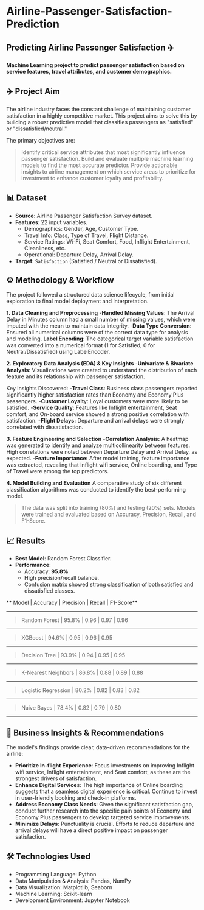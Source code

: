 # Airline-Passenger-Satisfaction-Prediction
## Predicting Airline Passenger Satisfaction ✈️
**Machine Learning project to predict passenger satisfaction based on service features, travel attributes, and customer demographics.**

## ✈️ Project Aim
The airline industry faces the constant challenge of maintaining customer satisfaction in a highly competitive market. This project aims to solve this by building a robust predictive model that classifies passengers as "satisfied" or "dissatisfied/neutral."

The primary objectives are:
> Identify critical service attributes that most significantly influence passenger satisfaction.
> Build and evaluate multiple machine learning models to find the most accurate predictor.
> Provide actionable insights to airline management on which service areas to prioritize for investment to enhance customer loyalty and profitability.

## 📊 Dataset
- **Source**: Airline Passenger Satisfaction Survey dataset.  
- **Features**: 22 input variables.  
  - Demographics: Gender, Age, Customer Type.  
  - Travel Info: Class, Type of Travel, Flight Distance.  
  - Service Ratings: Wi-Fi, Seat Comfort, Food, Inflight Entertainment, Cleanliness, etc.  
  - Operational: Departure Delay, Arrival Delay.  
- **Target**: `Satisfaction` (Satisfied / Neutral or Dissatisfied).  

## ⚙️ Methodology & Workflow
The project followed a structured data science lifecycle, from initial exploration to final model deployment and interpretation.

**1. Data Cleaning and Preprocessing**
-**Handled Missing Values**: The Arrival Delay in Minutes column had a small number of missing values, which were imputed with the mean to maintain data integrity.
-**Data Type Conversion**: Ensured all numerical columns were of the correct data type for analysis and modeling.
**Label Encoding**: The categorical target variable satisfaction was converted into a numerical format (1 for Satisfied, 0 for Neutral/Dissatisfied) using LabelEncoder.

**2. Exploratory Data Analysis (EDA) & Key Insights**
-**Univariate & Bivariate Analysis**: Visualizations were created to understand the distribution of each feature and its relationship with passenger satisfaction.

Key Insights Discovered:
-**Travel Class**: Business class passengers reported significantly higher satisfaction rates than Economy and Economy Plus passengers.
-**Customer Loyalt**y: Loyal customers were more likely to be satisfied.
-**Service Quality**: Features like Inflight entertainment, Seat comfort, and On-board service showed a strong positive correlation with satisfaction.
-**Flight Delays:** Departure and arrival delays were strongly correlated with dissatisfaction.

**3. Feature Engineering and Selection**
-**Correlation Analysis:** A heatmap was generated to identify and analyze multicollinearity between features. High correlations were noted between Departure Delay and Arrival Delay, as expected.
-**Feature Importance:** After model training, feature importance was extracted, revealing that Inflight wifi service, Online boarding, and Type of Travel were among the top predictors.

**4. Model Building and Evaluation**
A comparative study of six different classification algorithms was conducted to identify the best-performing model.
> The data was split into training (80%) and testing (20%) sets.
> Models were trained and evaluated based on Accuracy, Precision, Recall, and F1-Score.


## 📈 Results

- **Best Model**: Random Forest Classifier.  
- **Performance**:  
  - Accuracy: **95.8%**  
  - High precision/recall balance.  
  - Confusion matrix showed strong classification of both satisfied and dissatisfied classes.
 
**    Model           |  Accuracy  | Precision | Recall  | F1-Score**
_________________________________________________________________
> Random Forest       |  95.8%     | 0.96      | 0.97    |  0.96
_________________________________________________________________
> XGBoost             |  94.6%     | 0.95      |  0.96   |  0.95
_________________________________________________________________
> Decision Tree       |  93.9%     | 0.94      | 0.95    | 0.95
_________________________________________________________________
> K-Nearest Neighbors |  86.8%     | 0.88      | 0.89    | 0.88
__________________________________________________________________
> Logistic Regression | 80.2%      | 0.82      |  0.83   |  0.82
__________________________________________________________________
> Naive Bayes         |  78.4%     |  0.82     |  0.79   |  0.80
 _________________________________________________________________

## 📌 Business Insights & Recommendations
The model's findings provide clear, data-driven recommendations for the airline:
- **Prioritize In-flight Experience**: Focus investments on improving Inflight wifi service, Inflight entertainment, and Seat comfort, as these are the strongest drivers of satisfaction.
- **Enhance Digital Service**s: The high importance of Online boarding suggests that a seamless digital experience is critical. Continue to invest in user-friendly booking and check-in platforms.
- **Address Economy Class Needs**: Given the significant satisfaction gap, conduct further research into the specific pain points of Economy and Economy Plus passengers to develop targeted service improvements.
- **Minimize Delays**: Punctuality is crucial. Efforts to reduce departure and arrival delays will have a direct positive impact on passenger satisfaction.

## 🛠️ Technologies Used
- Programming Language: Python
- Data Manipulation & Analysis: Pandas, NumPy
- Data Visualization: Matplotlib, Seaborn
- Machine Learning: Scikit-learn
- Development Environment: Jupyter Notebook

